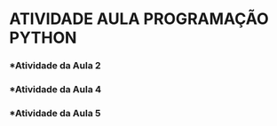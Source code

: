 # ATIVIDADE AULA PROGRAMAÇÃO PYTHON

### *Atividade da Aula 2
### *Atividade da Aula 4
### *Atividade da Aula 5